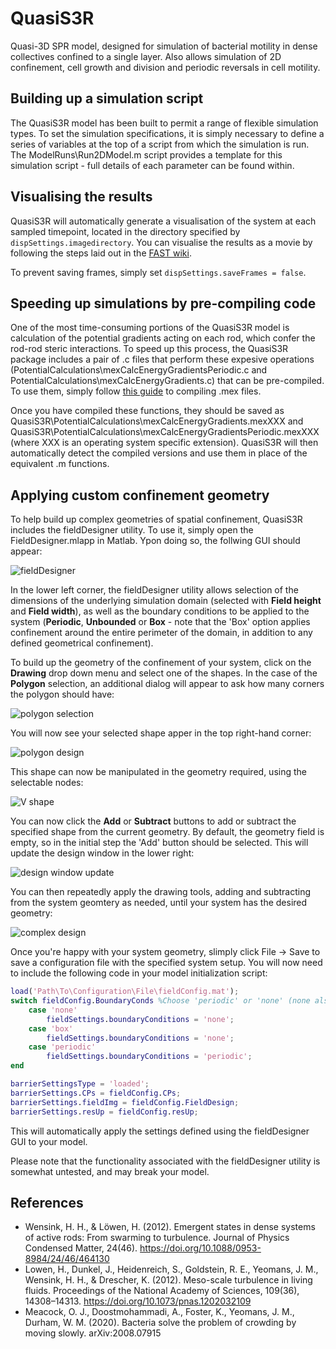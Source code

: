 # QuasiS3R
Quasi-3D SPR model, designed for simulation of bacterial motility in dense collectives confined to a single layer. Also allows simulation of 2D confinement, cell growth and division and periodic reversals in cell motility.

## Building up a simulation script

The QuasiS3R model has been built to permit a range of flexible simulation types. To set the simulation specifications, it is simply necessary to define a series of variables at the top of a script from which the simulation is run. The ModelRuns\Run2DModel.m script provides a template for this simulation script - full details of each parameter can be found within. 

## Visualising the results

QuasiS3R will automatically generate a visualisation of the system at each sampled timepoint, located in the directory specified by `dispSettings.imagedirectory`. You can visualise the results as a movie by following the steps laid out in the [FAST wiki](https://mackdurham.group.shef.ac.uk/FAST_DokuWiki/dokuwiki/doku.php?id=usage:overlays#converting_from_frames_to_a_movie).

To prevent saving frames, simply set `dispSettings.saveFrames = false`.

## Speeding up simulations by pre-compiling code

One of the most time-consuming portions of the QuasiS3R model is calculation of the potential gradients acting on each rod, which confer the rod-rod steric interactions. To speed up this process, the QuasiS3R package includes a pair of .c files that perform these expesive operations (PotentialCalculations\mexCalcEnergyGradientsPeriodic.c and  PotentialCalculations\mexCalcEnergyGradients.c) that can be pre-compiled. To use them, simply follow [this guide](http://cs.smith.edu/~nhowe/370/Assign/mexfiles.html) to compiling .mex files. 

Once you have compiled these functions, they should be saved as QuasiS3R\PotentialCalculations\mexCalcEnergyGradients.mexXXX and QuasiS3R\PotentialCalculations\mexCalcEnergyGradientsPeriodic.mexXXX (where XXX is an operating system specific extension). QuasiS3R will then automatically detect the compiled versions and use them in place of the equivalent .m functions.

## Applying custom confinement geometry

To help build up complex geometries of spatial confinement, QuasiS3R includes the fieldDesigner utility. To use it, simply open the FieldDesigner.mlapp in Matlab. Ypon doing so, the follwing GUI should appear: 

![fieldDesigner](https://raw.githubusercontent.com/Pseudomoaner/QuasiS3R/master/Graphics/fieldDesigner.PNG)

In the lower left corner, the fieldDesigner utility allows selection of the dimensions of the underlying simulation domain (selected with **Field height** and **Field width**), as well as the boundary conditions to be applied to the system (**Periodic**, **Unbounded** or **Box** - note that the 'Box' option applies confinement around the entire perimeter of the domain, in addition to any defined geometrical confinement).

To build up the geometry of the confinement of your system, click on the **Drawing** drop down menu and select one of the shapes. In the case of the **Polygon** selection, an additional dialog will appear to ask how many corners the polygon should have:

![polygon selection](https://raw.githubusercontent.com/Pseudomoaner/QuasiS3R/master/Graphics/fieldDesignerHexagonSelect.PNG)

You will now see your selected shape apper in the top right-hand corner:

![polygon design](https://raw.githubusercontent.com/Pseudomoaner/QuasiS3R/master/Graphics/fieldDesignerHexagonEdit.PNG)

This shape can now be manipulated in the geometry required, using the selectable nodes:

![V shape](https://raw.githubusercontent.com/Pseudomoaner/QuasiS3R/master/Graphics/fieldDesignerHexagonEdit2.PNG)

You can now click the **Add** or **Subtract** buttons to add or subtract the specified shape from the current geometry. By default, the geometry field is empty, so in the initial step the 'Add' button should be selected. This will update the design window in the lower right:

![design window update](https://raw.githubusercontent.com/Pseudomoaner/QuasiS3R/master/Graphics/fieldDesignerHexagonGeometry.PNG)

You can then repeatedly apply the drawing tools, adding and subtracting from the system geomtery as needed, until your system has the desired geometry:

![complex design](https://raw.githubusercontent.com/Pseudomoaner/QuasiS3R/master/Graphics/fieldDesigner.PNG)

Once you're happy with your system geometry, slimply click File -> Save to save a configuration file with the specified system setup. You will now need to include the following code in your model initialization script:

``` matlab
load('Path\To\Configuration\File\fieldConfig.mat');
switch fieldConfig.BoundaryConds %Choose 'periodic' or 'none' (none also covers 'box' from the configuration file)
    case 'none'
        fieldSettings.boundaryConditions = 'none';
    case 'box'
        fieldSettings.boundaryConditions = 'none';
    case 'periodic'
        fieldSettings.boundaryConditions = 'periodic';
end

barrierSettingsType = 'loaded';
barrierSettings.CPs = fieldConfig.CPs;
barrierSettings.fieldImg = fieldConfig.FieldDesign;
barrierSettings.resUp = fieldConfig.resUp;
```

This will automatically apply the settings defined using the fieldDesigner GUI to your model.

Please note that the functionality associated with the fieldDesigner utility is somewhat untested, and may break your model.

## References

- Wensink, H. H., & Löwen, H. (2012). Emergent states in dense systems of active rods: From swarming to turbulence. Journal of Physics Condensed Matter, 24(46). https://doi.org/10.1088/0953-8984/24/46/464130
- Lowen, H., Dunkel, J., Heidenreich, S., Goldstein, R. E., Yeomans, J. M., Wensink, H. H., & Drescher, K. (2012). Meso-scale turbulence in living fluids. Proceedings of the National Academy of Sciences, 109(36), 14308–14313. https://doi.org/10.1073/pnas.1202032109
- Meacock, O. J., Doostmohammadi, A., Foster, K., Yeomans, J. M., Durham, W. M. (2020). Bacteria solve the problem of crowding by moving slowly. arXiv:2008.07915
